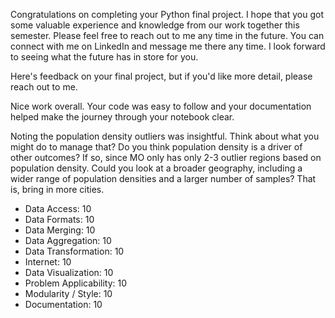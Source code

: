 Congratulations on completing your Python final project.  I hope that you got some valuable experience and knowledge from our work together this semester.  Please feel free to reach out to me any time in the future.  You can connect with me on LinkedIn and message me there any time.  I look forward to seeing what the future has in store for you.

Here's feedback on your final project, but if you'd like more detail, please reach out to me.

Nice work overall.  Your code was easy to follow and your documentation helped make the journey through your notebook clear.

Noting the population density outliers was insightful. Think about what you might do to manage that?  Do you think population density is a driver of other outcomes?  If so, since MO only has only 2-3 outlier regions based on population density.  Could you look at a broader geography, including a wider range of population densities and a larger number of samples?  That is, bring in more cities.


* Data Access:             10
* Data Formats:            10
* Data Merging:            10
* Data Aggregation:        10
* Data Transformation:     10
* Internet:                10
* Data Visualization:      10
* Problem Applicability:   10
* Modularity / Style:      10
* Documentation:           10

